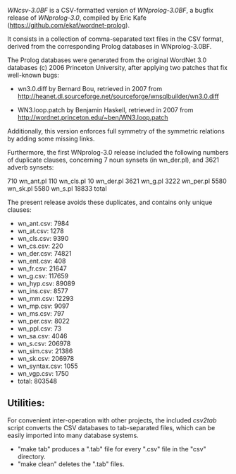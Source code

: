 _WNcsv-3.0BF_ is a CSV-formatted version of _WNprolog-3.0BF_,
a bugfix release of _WNprolog-3.0_, 
compiled by Eric Kafe (https://github.com/ekaf/wordnet-prolog).

It consists in a collection of comma-separated text files 
in the CSV format, derived from the corresponding Prolog 
databases in WNprolog-3.0BF.

The Prolog databases were generated from the original
WordNet 3.0 databases (c) 2006 Princeton University,
after applying two patches that fix well-known bugs:

- wn3.0.diff by Bernard Bou, retrieved in 2007 from
http://heanet.dl.sourceforge.net/sourceforge/wnsqlbuilder/wn3.0.diff

- WN3.loop.patch by Benjamin Haskell, retrieved in 2007 from
http://wordnet.princeton.edu/~ben/WN3.loop.patch

Additionally, this version enforces full symmetry of
the symmetric relations by adding some missing links.

Furthermore, the first WNprolog-3.0 release included
the following numbers of duplicate clauses, concerning 
7 noun synsets (in wn_der.pl), and 3621 adverb synsets:

   710 wn_ant.pl
   110 wn_cls.pl
    10 wn_der.pl
  3621 wn_g.pl
  3222 wn_per.pl
  5580 wn_sk.pl
  5580 wn_s.pl
 18833 total

The present release avoids these duplicates, and contains
only unique clauses:

- wn_ant.csv: 7984
- wn_at.csv: 1278
- wn_cls.csv: 9390
- wn_cs.csv: 220
- wn_der.csv: 74821
- wn_ent.csv: 408
- wn_fr.csv: 21647
- wn_g.csv: 117659
- wn_hyp.csv: 89089
- wn_ins.csv: 8577
- wn_mm.csv: 12293
- wn_mp.csv: 9097
- wn_ms.csv: 797
- wn_per.csv: 8022
- wn_ppl.csv: 73
- wn_sa.csv: 4046
- wn_s.csv: 206978
- wn_sim.csv: 21386
- wn_sk.csv: 206978
- wn_syntax.csv: 1055
- wn_vgp.csv: 1750
- total: 803548

## Utilities:

For convenient inter-operation with other projects, the included _csv2tab_ script
converts the CSV databases to tab-separated files, which can be easily imported
into many database systems.

- "make tab" produces a ".tab" file for every ".csv" file in the "csv" directory.
- "make clean" deletes the ".tab" files.
